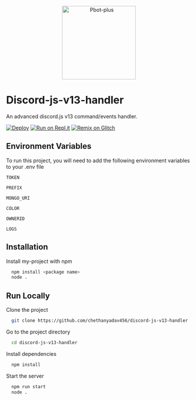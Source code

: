 <p align="center">
  <a href="https://github.com/chethanyadav456/discord-js-v13-handler">
    <img src="https://external-content.duckduckgo.com/iu/?u=https%3A%2F%2Favatars1.githubusercontent.com%2Fu%2F26492485%3Fs%3D280%26v%3D4&f=1&nofb=1" alt="Pbot-plus" width="200" height="200">
  </a>
  
# Discord-js-v13-handler

An advanced discord.js v13 command/events handler.
  
[![Deploy](https://www.herokucdn.com/deploy/button.svg)](https://heroku.com/deploy?template=https://github.com/chethanyadav456/discord-js-v13-handler)
[![Run on Repl.it](https://repl.it/badge/github/chethanyadav456/discord-js-v13-handler)](https://repl.it/github/chethanyadav456/discord-js-v13-handler)
[![Remix on Glitch](https://cdn.glitch.com/2703baf2-b643-4da7-ab91-7ee2a2d00b5b%2Fremix-button.svg)](https://glitch.com/edit/#!/import/github/chethanyadav456/discord-js-v13-handler)

## Environment Variables

To run this project, you will need to add the following environment variables to your .env file

`TOKEN`

`PREFIX`

`MONGO_URI`

`COLOR`

`OWNERID`

`LOGS`

## Installation

Install my-project with npm

```bash
  npm install <package name>
  node .
```
    
## Run Locally

Clone the project

```bash
  git clone https://github.com/chethanyadav456/discord-js-v13-handler
```

Go to the project directory

```bash
  cd discord-js-v13-handler
```

Install dependencies

```bash
  npm install
```

Start the server

```bash
  npm run start 
  node .
```

